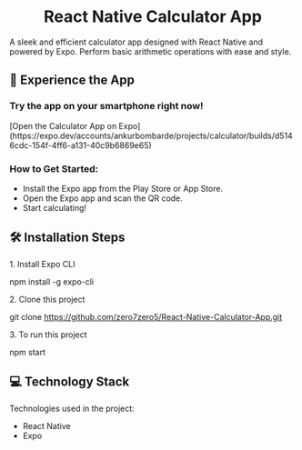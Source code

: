 <h1 align="center" id="title">React Native Calculator App</h1>

<p id="description">A sleek and efficient calculator app designed with React Native and powered by Expo. Perform basic arithmetic operations with ease and style.</p>

<h2>🚀 Experience the App</h2>

<h3>Try the app on your smartphone right now!</h3>
[Open the Calculator App on Expo](https://expo.dev/accounts/ankurbombarde/projects/calculator/builds/d5146cdc-154f-4ff6-a131-40c9b6869e65)

<h3>How to Get Started:</h3>

- Install the Expo app from the Play Store or App Store.
- Open the Expo app and scan the QR code.
- Start calculating!


<h2>🛠️ Installation Steps</h2>

<p>1. Install Expo CLI</p>

npm install -g expo-cli

<p>2. Clone this project</p>

git clone https://github.com/zero7zero5/React-Native-Calculator-App.git

<p>3. To run this project</p>

npm start

<h2>💻 Technology Stack</h2>

Technologies used in the project:
- React Native
- Expo
